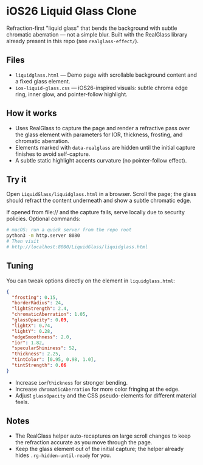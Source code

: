 # iOS26 Liquid Glass Clone

Refraction-first "liquid glass" that bends the background with subtle chromatic aberration — not a simple blur. Built with the RealGlass library already present in this repo (see `realglass-effect/`).

## Files

- `liquidglass.html` — Demo page with scrollable background content and a fixed glass element.
- `ios-liquid-glass.css` — iOS26-inspired visuals: subtle chroma edge ring, inner glow, and pointer-follow highlight.

## How it works

- Uses RealGlass to capture the page and render a refractive pass over the glass element with parameters for IOR, thickness, frosting, and chromatic aberration.
- Elements marked with `data-realglass` are hidden until the initial capture finishes to avoid self-capture.
- A subtle static highlight accents curvature (no pointer-follow effect).

## Try it

Open `LiquidGlass/liquidglass.html` in a browser. Scroll the page; the glass should refract the content underneath and show a subtle chromatic edge.

If opened from file:// and the capture fails, serve locally due to security policies. Optional commands:

```bash
# macOS: run a quick server from the repo root
python3 -m http.server 8080
# Then visit
# http://localhost:8080/LiquidGlass/liquidglass.html
```

## Tuning

You can tweak options directly on the element in `liquidglass.html`:

```json
{
  "frosting": 0.15,
  "borderRadius": 24,
  "lightStrength": 2.4,
  "chromaticAberration": 1.05,
  "glassOpacity": 0.09,
  "lightX": 0.74,
  "lightY": 0.28,
  "edgeSmoothness": 2.0,
  "ior": 1.82,
  "specularShininess": 52,
  "thickness": 2.25,
  "tintColor": [0.95, 0.98, 1.0],
  "tintStrength": 0.06
}
```

- Increase `ior`/`thickness` for stronger bending.
- Increase `chromaticAberration` for more color fringing at the edge.
- Adjust `glassOpacity` and the CSS pseudo-elements for different material feels.

## Notes

- The RealGlass helper auto-recaptures on large scroll changes to keep the refraction accurate as you move through the page.
- Keep the glass element out of the initial capture; the helper already hides `.rg-hidden-until-ready` for you.
